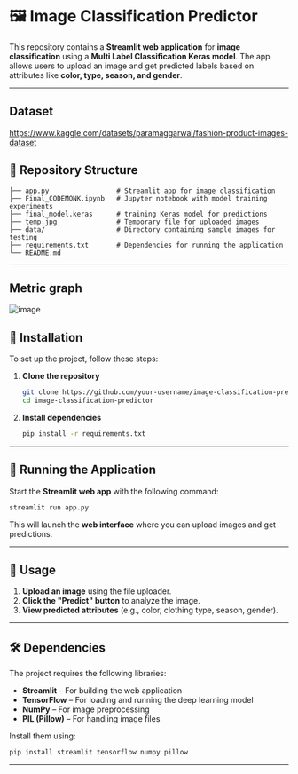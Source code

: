 # 🖼️ Image Classification Predictor  

This repository contains a **Streamlit web application** for **image classification** using a **Multi Label Classification Keras model**. The app allows users to upload an image and get predicted labels based on attributes like **color, type, season, and gender**.

---

## Dataset 

https://www.kaggle.com/datasets/paramaggarwal/fashion-product-images-dataset

## 📁 Repository Structure  

```
├── app.py                 # Streamlit app for image classification
├── Final_CODEMONK.ipynb   # Jupyter notebook with model training experiments
├── final_model.keras      # training Keras model for predictions
├── temp.jpg               # Temporary file for uploaded images
├── data/                  # Directory containing sample images for testing
├── requirements.txt       # Dependencies for running the application
└── README.md           
```

---

## Metric graph

![image](https://github.com/user-attachments/assets/d2984d62-5fb1-4438-95e3-8b48503119cb)



## 🔧 Installation  

To set up the project, follow these steps:

1. **Clone the repository**  
   ```sh
   git clone https://github.com/your-username/image-classification-predictor.git
   cd image-classification-predictor
   ```

2. **Install dependencies**  
   ```sh
   pip install -r requirements.txt
   ```

---

## 🚀 Running the Application  

Start the **Streamlit web app** with the following command:  
```sh
streamlit run app.py
```
This will launch the **web interface** where you can upload images and get predictions.

---

## 🎯 Usage  

1. **Upload an image** using the file uploader.  
2. **Click the "Predict" button** to analyze the image.  
3. **View predicted attributes** (e.g., color, clothing type, season, gender).  

---

## 🛠️ Dependencies  

The project requires the following libraries:  

- **Streamlit** – For building the web application  
- **TensorFlow** – For loading and running the deep learning model  
- **NumPy** – For image preprocessing  
- **PIL (Pillow)** – For handling image files  

Install them using:  
```sh
pip install streamlit tensorflow numpy pillow
```

---


